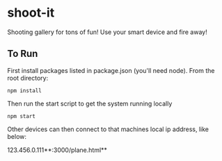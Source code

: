 # shoot-it
Shooting gallery for tons of fun! Use your smart device and fire away!

## To Run
First install packages listed in package.json (you'll need node). From the root directory:

`npm install`

Then run the start script to get the system running locally

`npm start`

Other devices can then connect to that machines local ip address, like below:

123.456.0.111**:3000/plane.html**
